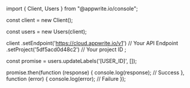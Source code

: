 import { Client,  Users } from "@appwrite.io/console";

const client = new Client();

const users = new Users(client);

client
    .setEndpoint('https://cloud.appwrite.io/v1') // Your API Endpoint
    .setProject('5df5acd0d48c2') // Your project ID
;

const promise = users.updateLabels('[USER_ID]', []);

promise.then(function (response) {
    console.log(response); // Success
}, function (error) {
    console.log(error); // Failure
});